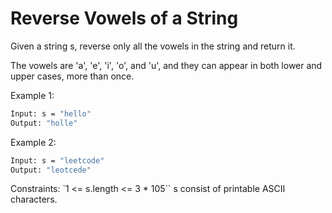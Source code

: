 # Reverse Vowels of a String

Given a string s, reverse only all the vowels in the string and return it.

The vowels are 'a', 'e', 'i', 'o', and 'u', and they can appear in both lower and upper cases, more than once.

Example 1:

```bash
Input: s = "hello"
Output: "holle"
```

Example 2:

```bash
Input: s = "leetcode"
Output: "leotcede"
```

Constraints:
    `1 <= s.length <= 3 * 105``
    s consist of printable ASCII characters.
